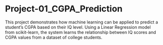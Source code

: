 # Project-01_CGPA_Prediction
This project demonstrates how machine learning can be applied to predict a student’s CGPA based on their IQ level. Using a Linear Regression model from scikit-learn, the system learns the relationship between IQ scores and CGPA values from a dataset of college students.
